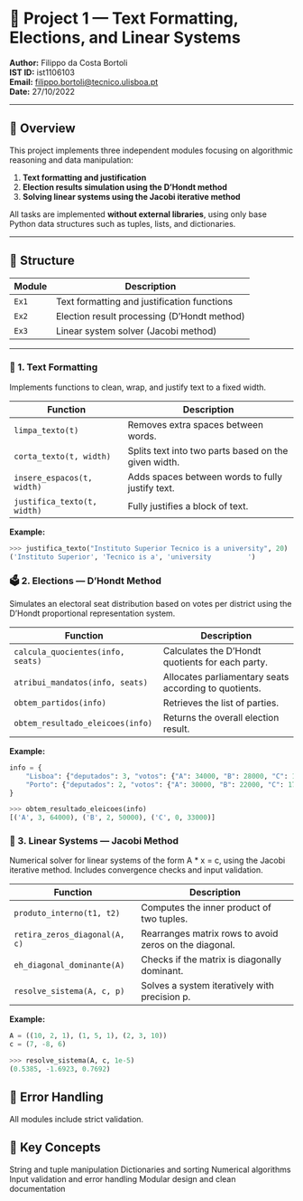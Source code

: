 # 🧩 Project 1 — Text Formatting, Elections, and Linear Systems

**Author:** Filippo da Costa Bortoli  
**IST ID:** ist1106103  
**Email:** filippo.bortoli@tecnico.ulisboa.pt  
**Date:** 27/10/2022  

---

## 🧠 Overview

This project implements three independent modules focusing on algorithmic reasoning and data manipulation:

1. **Text formatting and justification**  
2. **Election results simulation using the D’Hondt method**  
3. **Solving linear systems using the Jacobi iterative method**

All tasks are implemented **without external libraries**, using only base Python data structures such as tuples, lists, and dictionaries.

---

## 📂 Structure

| Module | Description |
|---------|-------------|
| `Ex1` | Text formatting and justification functions |
| `Ex2` | Election result processing (D’Hondt method) |
| `Ex3` | Linear system solver (Jacobi method) |

---

### 📝 1. Text Formatting

Implements functions to clean, wrap, and justify text to a fixed width.

| Function | Description |
|-----------|-------------|
| `limpa_texto(t)` | Removes extra spaces between words. |
| `corta_texto(t, width)` | Splits text into two parts based on the given width. |
| `insere_espacos(t, width)` | Adds spaces between words to fully justify text. |
| `justifica_texto(t, width)` | Fully justifies a block of text. |

**Example:**
```python
>>> justifica_texto("Instituto Superior Tecnico is a university", 20)
('Instituto Superior', 'Tecnico is a', 'university         ')
```


### 🗳️ 2. Elections — D’Hondt Method

Simulates an electoral seat distribution based on votes per district using the D’Hondt proportional representation system.


| Function | Description |
|-----------|-------------|
| `calcula_quocientes(info, seats)` | Calculates the D’Hondt quotients for each party. |
| `atribui_mandatos(info, seats)` | Allocates parliamentary seats according to quotients. |
| `obtem_partidos(info)` | Retrieves the list of parties. |
| `obtem_resultado_eleicoes(info)` | Returns the overall election result. |

**Example:**
```python
info = {
    "Lisboa": {"deputados": 3, "votos": {"A": 34000, "B": 28000, "C": 16000}},
    "Porto": {"deputados": 2, "votos": {"A": 30000, "B": 22000, "C": 17000}}
}

>>> obtem_resultado_eleicoes(info)
[('A', 3, 64000), ('B', 2, 50000), ('C', 0, 33000)]
```

### 🔢 3. Linear Systems — Jacobi Method
Numerical solver for linear systems of the form A * x = c, using the Jacobi iterative method.
Includes convergence checks and input validation.

| Function	| Description 
|-----------|-------------|
| `produto_interno(t1, t2)`	| Computes the inner product of two tuples.
| `retira_zeros_diagonal(A, c)`	| Rearranges matrix rows to avoid zeros on the diagonal.
| `eh_diagonal_dominante(A)`	| Checks if the matrix is diagonally dominant.
| `resolve_sistema(A, c, p)`	| Solves a system iteratively with precision p.

**Example:**
```python
A = ((10, 2, 1), (1, 5, 1), (2, 3, 10))
c = (7, -8, 6)

>>> resolve_sistema(A, c, 1e-5)
(0.5385, -1.6923, 0.7692)
```

## 🧪 Error Handling
All modules include strict validation.

## 🧱 Key Concepts
String and tuple manipulation
Dictionaries and sorting
Numerical algorithms
Input validation and error handling
Modular design and clean documentation
